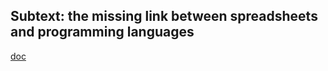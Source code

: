 ## Subtext: the missing link between spreadsheets and programming languages

[doc](doc/language.md)
